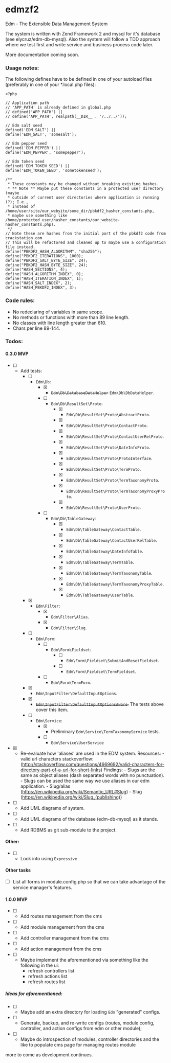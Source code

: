 edmzf2
===========================================
Edm - The Extensible Data Management System

The system is written with Zend Framework 2 and mysql for it's database (see elycruz/edm-db-mysql).
Also the system will follow a TDD approach where we test first and write service and business process code later.

More documentation coming soon.

### Usage notes:

The following defines have to be defined in one of your autoload files
(preferably in one of your *.local.php files):

```
<?php

// Application path
// 'APP_PATH' is already defined in global.php
// defined('APP_PATH') ||
// define('APP_PATH', realpath(__DIR__ . '/../../'));

// Edm salt seed
defined('EDM_SALT') ||
define('EDM_SALT', 'somesalt');

// Edm pepper seed
defined('EDM_PEPPER') ||
define('EDM_PEPPER', 'somepepper');

// Edm token seed
defined('EDM_TOKEN_SEED') ||
define('EDM_TOKEN_SEED', 'sometokenseed');

/**
 * These constants may be changed without breaking existing hashes.
 * ** Note ** Maybe put these constants in a protected user directory (maybe
 * outside of current user directories where application is running (?); I.e.,
 * instead of /home/user/site/our_website/some_dir/pbkdf2_hasher_constants.php,
 * maybe use something like /home/protected_user/hasher_constants/our_website-hasher_constants.php).
 */
// Note these are hashes from the initial port of the pbkdf2 code from crackstation.com
// This will be refactored and cleaned up to maybe use a configuration file instead.
define("PBKDF2_HASH_ALGORITHM", "sha256");
define("PBKDF2_ITERATIONS", 1000);
define("PBKDF2_SALT_BYTE_SIZE", 24);
define("PBKDF2_HASH_BYTE_SIZE", 24);
define("HASH_SECTIONS", 4);
define("HASH_ALGORITHM_INDEX", 0);
define("HASH_ITERATION_INDEX", 1);
define("HASH_SALT_INDEX", 2);
define("HASH_PBKDF2_INDEX", 3);

```

### Code rules:
- No redeclaring of variables in same scope.
- No methods or functions with more than 89 line length.
- No classes with line length greater than 610.
- Chars per line 89-144.

### Todos:

#### 0.3.0 MVP
- [ ] - Add tests:
    - [ ] - `Edm\Db`:
        - [X] - ~~`Edm\Db\DatabaseDataHelper`~~ `Edm\Db\DbDataHelper`.
        - [ ] - `Edm\Db\ResultSet\Proto`:
            - [X] - `Edm\Db\ResultSet\Proto\AbstractProto`.
            - [X] - `Edm\Db\ResultSet\Proto\ContactProto`.
            - [X] - `Edm\Db\ResultSet\Proto\ContactUserRelProto`.
            - [X] - `Edm\Db\ResultSet\Proto\DateInfoProto`.
            - [X] - `Edm\Db\ResultSet\Proto\ProtoInterface`.
            - [X] - `Edm\Db\ResultSet\Proto\TermProto`.
            - [X] - `Edm\Db\ResultSet\Proto\TermTaxonomyProto`.
            - [X] - `Edm\Db\ResultSet\Proto\TermTaxonomyProxyProto`.
            - [X] - `Edm\Db\ResultSet\Proto\UserProto`.
        - [ ] - `Edm\Db\TableGateway`:
            - [X] - `Edm\Db\TableGateway\ContactTable`.
            - [X] - `Edm\Db\TableGateway\ContactUserRelTable`.
            - [X] - `Edm\Db\TableGateway\DateInfoTable`.
            - [X] - `Edm\Db\TableGateway\TermTable`.
            - [X] - `Edm\Db\TableGateway\TermTaxonomyTable`.
            - [X] - `Edm\Db\TableGateway\TermTaxonomyProxyTable`.
            - [X] - `Edm\Db\TableGateway\UserTable`.
    - [X] - `Edm\Filter`:
        - [X] - `Edm\Filter\Alias`.
        - [X] - `Edm\Filter\Slug`.
    - [ ] - `Edm\Form`:
        - [ ] - `Edm\Form\Fieldset`:
            - [ ] - `Edm\Form\Fieldset\SubmitAndResetFieldset`.
            - [ ] - `Edm\Form\Fieldset\TermFieldset`.
        - [ ] - `Edm\Form\TermForm`.
    - [X] - `Edm\InputFilter\DefaultInputOptions`.
    - [X] - ~~`Edm\InputFilter\DefaultInputOptionsAware`.~~  The tests above cover this item.
    - [ ] - `Edm\Service`:
        - [X] - Preliminary `Edm\Service\TermTaxonomyService` tests.
        - [ ] - `Edm\Service\UserService`
- [X] - Re-evaluate how 'aliases' are used in the EDM system.
    Resources:
        - valid url characters stackoverflow: (http://stackoverflow.com/questions/4669692/valid-characters-for-directory-part-of-a-url-for-short-links)
    Findings:
        - Slugs are the same as object aliases (dash separated words with no punctuation).
        - Slugs can be used the same way we use aliases in our edm application.
        - Slug/alias (https://en.wikipedia.org/wiki/Semantic_URL#Slug)
        - Slug (https://en.wikipedia.org/wiki/Slug_(publishing))
- [ ] - Add UML diagrams of system.
- [ ] - Add UML diagrams of the database (edm-db-mysql) as it stands.
- [ ] - Add RDBMS as git sub-module to the project.

#### Other:
 - [ ] - Look into using `Expressive`

#### Other tasks
 - [ ] List all forms in module.config.php so that we can take advantage of
    the service manager's features.

#### 1.0.0 MVP
- [ ] - Add routes management from the cms
- [ ] - Add module management from the cms
- [ ] - Add controller management from the cms
- [ ] - Add action management from the cms
- [ ] - Maybe implement the aforementioned via something like the following in
the ui:
    - refresh controllers list
    - refresh actions list
    - refresh routes list

##### Ideas for aforementioned:
- [ ] - Maybe add an extra directory for loading `Edm` "generated" configs.
- [ ] - Generate, backup, and re-write configs (routes, module config, controller, and action configs from edm or other module);
- [ ] - Maybe do introspection of modules, controller directories and the like to populate cms page for managing routes module

more to come as development continues.
